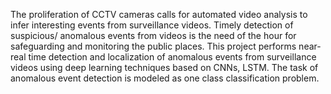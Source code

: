 The proliferation of CCTV cameras calls for automated video analysis to infer interesting events from surveillance videos. Timely detection of suspicious/ anomalous events from videos is the need of the hour for safeguarding and monitoring the public places. This project performs near-real time detection and localization of anomalous events from surveillance videos using deep learning techniques based on CNNs, LSTM. The task of anomalous event detection is modeled as one class classification problem.
